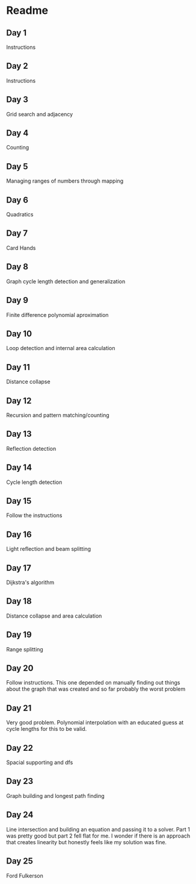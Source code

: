 # Readme

## Day 1

Instructions

## Day 2

Instructions

## Day 3

Grid search and adjacency

## Day 4

Counting

## Day 5

Managing ranges of numbers through mapping

## Day 6

Quadratics

## Day 7

Card Hands

## Day 8

Graph cycle length detection and generalization

## Day 9

Finite difference polynomial aproximation

## Day 10

Loop detection and internal area calculation

## Day 11

Distance collapse

## Day 12

Recursion and pattern matching/counting

## Day 13

Reflection detection

## Day 14

Cycle length detection

## Day 15

Follow the instructions

## Day 16

Light reflection and beam splitting

## Day 17 

Dijkstra's algorithm

## Day 18

Distance collapse and area calculation

## Day 19

Range splitting

## Day 20

Follow instructions. This one depended on manually finding out things about the
graph that was created and so far probably the worst problem

## Day 21

Very good problem. Polynomial interpolation with an educated guess at cycle
lengths for this to be valid. 

## Day 22

Spacial supporting and dfs

## Day 23

Graph building and longest path finding

## Day 24

Line intersection and building an equation and passing it to a solver.  Part 1
was pretty good but part 2 fell flat for me. I wonder if there is an approach
that creates linearity but honestly feels like my solution was fine.

## Day 25

Ford Fulkerson
